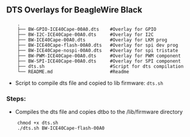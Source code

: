 ## DTS Overlays for BeagleWire Black

```
    .
    ├── BW-GPIO-ICE40Cape-00A0.dts    #Overlay for GPIO
    ├── BW-I2C-ICE40Cape-00A0.dts     #Overlay for I2C
    ├── BW-ICE40Cape-00A0.dts         #Overlay for LKM prog
    ├── BW-ICE40Cape-flash-00A0.dts   #Overlay for spi dev prog
    ├── BW-ICE40Cape-nospi-00A0.dts   #Overlay for spi tristate
    ├── BW-PWM-ICE40Cape-00A0.dts     #Overlay for PWM component
    ├── BW-SPI-ICE40Cape-00A0.dts     #Overlay for SPI component
    ├── dts.sh                        #Script for dts compilation
    └── README.md                     #Readme
```

- Script to compile dts file and copied to lib firmware: `dts.sh`

### Steps:
- Compiles the dts file and copies dtbo to the /lib/firmware directory
 
```
    chmod +x dts.sh
    ./dts.sh BW-ICE40Cape-flash-00A0
```